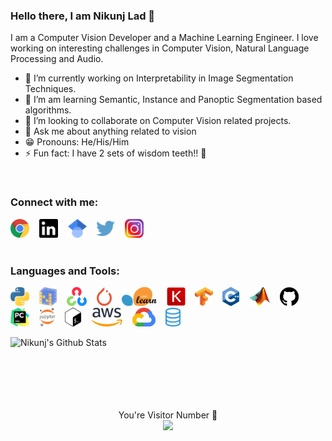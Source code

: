 ### Hello there, I am Nikunj Lad 👋

<!--
**nikunjlad/nikunjlad** is a ✨ _special_ ✨ repository because its `README.md` (this file) appears on your GitHub profile.
-->

I am a Computer Vision Developer and a Machine Learning Engineer. I love working on interesting challenges in Computer Vision, Natural Language Processing and Audio.

- :microscope: I’m currently working on Interpretability in Image Segmentation Techniques.
- :seedling: I’m am learning Semantic, Instance and Panoptic Segmentation based algorithms.
- :two_men_holding_hands: I’m looking to collaborate on Computer Vision related projects.
- :speech_balloon: Ask me about anything related to vision
- :grin: Pronouns: He/His/Him
- :zap: Fun fact: I have 2 sets of wisdom teeth!! :grimacing:
</br>

### Connect with me:

<a href="https://nikunjlad.dev" target="_blank"><img src="https://github.com/nikunjlad/nikunjlad/blob/master/assets/website.png" alt="website" width="30" height="30"></a>&nbsp;&nbsp;&nbsp;
<a href="https://www.linkedin.com/in/nikunjlad" target="_blank"><img src="https://github.com/nikunjlad/nikunjlad/blob/master/assets/linkedin.svg" alt="linkedin" width="30" height="30"></a>&nbsp;&nbsp;&nbsp;
<a href="https://scholar.google.com/citations?user=is6g3oAAAAAJ&hl=en" target="_blank"><img src="https://github.com/nikunjlad/nikunjlad/blob/master/assets/scholar.svg" alt="google-scholars" width="30" height="30"></a>&nbsp;&nbsp;&nbsp;
<a href="https://twitter.com/LadNikunj" target="_blank"><img src="https://github.com/nikunjlad/nikunjlad/blob/master/assets/twitter.png" alt="twitter" width="30" height="30"></a>&nbsp;&nbsp;&nbsp;
<a href="https://www.instagram.com/in_genious94/" target="_blank"><img src="https://github.com/nikunjlad/nikunjlad/blob/master/assets/instagram.png" alt="instagram" width="30" height="30"></a>&nbsp;&nbsp;&nbsp;
</br></br>

### Languages and Tools:

<img src="https://github.com/nikunjlad/nikunjlad/blob/master/assets/python.png" height="30" />&nbsp;&nbsp;&nbsp;
<img src="https://github.com/nikunjlad/nikunjlad/blob/master/assets/numpy.png" height="30" />&nbsp;&nbsp;&nbsp;
<img src="https://github.com/nikunjlad/nikunjlad/blob/master/assets/opencv.png" height="30" />&nbsp;&nbsp;&nbsp;
<img src="https://github.com/nikunjlad/nikunjlad/blob/master/assets/pytorch.png" height="30" />&nbsp;&nbsp;&nbsp;
<img src="https://github.com/nikunjlad/nikunjlad/blob/master/assets/scikit.png" height="30" />&nbsp;&nbsp;&nbsp;
<img src="https://github.com/nikunjlad/nikunjlad/blob/master/assets/keras.png" height="30" />&nbsp;&nbsp;&nbsp;
<img src="https://github.com/nikunjlad/nikunjlad/blob/master/assets/tensorflow.png" height="30" />&nbsp;&nbsp;&nbsp;
<img src="https://github.com/nikunjlad/nikunjlad/blob/master/assets/c++.png" height="30" />&nbsp;&nbsp;&nbsp;
<img src="https://github.com/nikunjlad/nikunjlad/blob/master/assets/matlab.png" height="30" />&nbsp;&nbsp;&nbsp;
<img src="https://github.com/nikunjlad/nikunjlad/blob/master/assets/github.svg" height="30" />&nbsp;&nbsp;&nbsp;
<img src="https://github.com/nikunjlad/nikunjlad/blob/master/assets/pycharm.png" height="30" />&nbsp;&nbsp;&nbsp;
<img src="https://github.com/nikunjlad/nikunjlad/blob/master/assets/jupyter.png" height="30" />&nbsp;&nbsp;&nbsp;
<img src="https://github.com/nikunjlad/nikunjlad/blob/master/assets/bash.png" height="30" />&nbsp;&nbsp;&nbsp;
<img src="https://github.com/nikunjlad/nikunjlad/blob/master/assets/aws.png" height="30" />&nbsp;&nbsp;&nbsp;
<img src="https://github.com/nikunjlad/nikunjlad/blob/master/assets/cloud.png" height="30" />&nbsp;&nbsp;&nbsp;
<img src="https://github.com/nikunjlad/nikunjlad/blob/master/assets/sql.png" height="30" />&nbsp;&nbsp;&nbsp;
</br>

<p align="center">
<img align="left" alt="Nikunj's Github Stats" src="https://github-readme-stats.vercel.app/api?username=nikunjlad&show_icons=true&hide_border=true" /> 
</p>
</br></br></br></br></br></br>

<p align="center">
  You're Visitor Number 🚀 <br/>
<img src="https://profile-counter.glitch.me/nikunjlad/count.svg" />
 </p>

